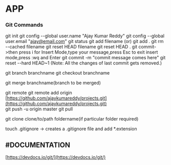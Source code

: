 # APP

### Git Commands

git init
git config --global user.name "Ajay Kumar Reddy" 
git config --global user.email "[ajay@email.com](mailto:ajay@email.com)" 
git status 
git add filename (or) git add . 
git rm --cached filename
git reset HEAD filename
git reset HEAD . 
git commit->then press i for Insert Mode,type your message,press Esc to exit insert mode,press :wq and Enter 
git commit -m "commit message comes here" 
git reset --hard HEAD~1 (Note: All the changes of last commit gets removed.)

git branch branchname 
git checkout branchname

git merge branchname(branch to be merged)

git remote git remote add origin  [https://github.com/ajaykumareddy/projects.git](https://github.com/ajaykumareddy/projects.git)  
git push -u origin master git pull

git clone clone/to/path foldername(if particular folder required)

touch .gitignore -> creates a .gitignore file and add *.extension

## #DOCUMENTATION  
[https://devdocs.io/git/](https://devdocs.io/git/)